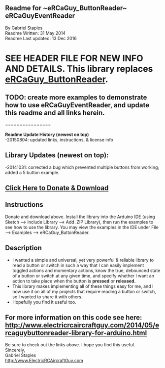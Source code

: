 ## Readme for ~eRCaGuy_ButtonReader~ eRCaGuyEventReader  
By Gabriel Staples  
Readme Written: 31 May 2014  
Readme Last updated: 13 Dec 2016

# SEE HEADER FILE FOR NEW INFO AND DETAILS. This library replaces [eRCaGuy_ButtonReader](https://github.com/ElectricRCAircraftGuy/eRCaGuy_ButtonReader).

## TODO: create more examples to demonstrate how to use eRCaGuyEventReader, and update this readme and all links herein.  

================

**Readme Update History (newest on top)**  
-20150804: updated links, instructions, & license info

## Library Updates (newest on top):  
-20141031: corrected a bug which prevented multiple buttons from working; added a 5 button example.  

## <a href="https://gumroad.com/l/eRCaGuy_ButtonReader" target="_blank">Click Here to Donate & Download</a>  

## Instructions  
Donate and download above. Install the library into the Arduino IDE (using Sketch --> Include Library --> Add .ZIP Library), then run the examples to see how to use the library. You may view the examples in the IDE under File --> Examples --> eRCaGuy_ButtonReader.  

## Description  
* I wanted a simple and universal, yet very powerful & reliable library to read a button or switch in such a way that I can
 easily implement toggled actions and momentary actions, know the true, debounced state of a button or switch at any given time, and specify whether I want an action to take place when the button is **pressed** or **released.**  
* This library makes implementing all of these things easy for me, and I now use it on all of my projects that require reading a button or switch, so I wanted to share it with others.  
* Hopefully you find it useful too.  

## For more information on this code see here:  http://www.electricrcaircraftguy.com/2014/05/ercaguybuttonreader-library-for-arduino.html  

Be sure to check out the links above.  I hope you find this useful.  
Sincerely,  
Gabriel Staples  
http://www.ElectricRCAircraftGuy.com  
